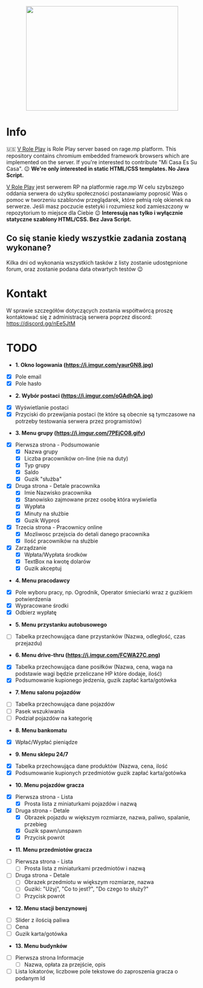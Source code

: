 <p align="center">
  <a href="https://v-rp.pl"><img width="400" height="275" src="https://i.imgur.com/LmLJlkU.png"></a>
</p>

# Info
:us: 
[V Role Play](https://v-rp.pl) is Role Play server based on rage.mp platform. This repository contains chromium embedded framework browsers which are implemented on the server. If you're interested to contribute "Mi Casa Es Su Casa". :wink: **We're only interested in static HTML/CSS templates. No Java Script.**

[V Role Play](https://v-rp.pl) jest serwerem RP na platformie rage.mp W celu szybszego oddania serwera do użytku społeczności postanawiamy poprosić Was o pomoc w tworzeniu szablonów przeglądarek, które pełnią rolę okienek na serwerze. Jeśli masz poczucie estetyki i rozumiesz kod zamieszczony w repozytorium to miejsce dla Ciebie :wink: **Interesują nas tylko i wyłącznie statyczne szablony HTML/CSS. Bez Java Script.**

## Co się stanie kiedy wszystkie zadania zostaną wykonane?
Kilka dni od wykonania wszystkich tasków z listy zostanie udostępnione forum, oraz zostanie podana data otwartych testów :wink:

# Kontakt
W sprawie szczegółów dotyczących zostania współtwórcą proszę kontaktować się z administracją serwera poprzez discord: https://discord.gg/nEe5JtM

# TODO
- **1. Okno logowania (https://i.imgur.com/yaurGN8.jpg)**
- [X] Pole email
- [X] Pole hasło
- **2. Wybór postaci (https://i.imgur.com/oGAdhQA.jpg)**
- [x] Wyświetlanie postaci
- [x] Przyciski do przewijania postaci (te które są obecnie są tymczasowe na potrzeby testowania serwera przez programistów)
- **3. Menu grupy (https://i.imgur.com/7PEjCO8.gifv)**
- [X] Pierwsza strona - Podsumowanie
  - [X] Nazwa grupy
  - [X] Liczba pracowników on-line (nie na duty)
  - [X] Typ grupy
  - [X] Saldo
  - [X] Guzik "służba"
- [X] Druga strona - Detale pracownika
  - [X] Imie Nazwisko pracownika
  - [X] Stanowisko zajmowane przez osobę która wyświetla
  - [X] Wypłata
  - [X] Minuty na służbie
  - [X] Guzik Wyproś
- [X] Trzecia strona - Pracownicy online
  - [X] Mozliwosc przejscia do detali danego pracownika
  - [X] Ilość pracowników na służbie
- [X] Zarządzanie
  - [X] Wpłata/Wypłata środków
  - [X] TextBox na kwotę dolarów
  - [X] Guzik akceptuj
- **4. Menu pracodawcy**
- [X] Pole wyboru pracy, np. Ogrodnik, Operator śmieciarki wraz z guzikiem potwierdzenia
- [X] Wypracowane środki
- [X] Odbierz wypłatę
- **5. Menu przystanku autobusowego**
- [ ] Tabelka przechowująca dane przystanków (Nazwa, odległość, czas przejazdu)
- **6. Menu drive-thru (https://i.imgur.com/FCWA27C.png)**
- [X] Tabelka przechowująca dane posiłków (Nazwa, cena, waga na podstawie wagi będzie przeliczane HP które dodaje, ilość)
- [X] Podsumowanie kupionego jedzenia, guzik zapłać karta/gotówka
- **7. Menu salonu pojazdów**
- [ ] Tabelka przechowująca dane pojazdów 
- [ ] Pasek wszukiwania
- [ ] Podział pojazdów na kategorię
- **8. Menu bankomatu**
- [X] Wpłać/Wypłać pieniądze
- **9. Menu sklepu 24/7**
- [X] Tabelka przechowująca dane produktów (Nazwa, cena, ilość
- [X] Podsumowanie kupionych przedmiotów guzik zapłać karta/gotówka
- **10. Menu pojazdów gracza**
- [X] Pierwsza strona - Lista
  - [X] Prosta lista z miniaturkami pojazdów i nazwą
- [X] Druga strona - Detale
  - [X]   Obrazek pojazdu w większym rozmiarze, nazwa, paliwo, spalanie, przebieg
  - [X]   Guzik spawn/unspawn
  - [X]   Przycisk powrót
- **11. Menu przedmiotów gracza**
- [ ] Pierwsza strona - Lista
  - [ ] Prosta lista z miniaturkami przedmiotów i nazwą
- [ ] Druga strona - Detale 
  - [ ] Obrazek przedmiotu w większym rozmiarze, nazwa
  - [ ] Guziki: "Użyj", "Co to jest?", "Do czego to służy?"
  - [ ] Przycisk powrót
- **12. Menu stacji benzynowej**
- [ ] Slider z ilością paliwa
- [ ] Cena
- [ ] Guzik karta/gotówka
- **13. Menu budynków**
- [ ] Pierwsza strona Informacje
  - [ ] Nazwa, opłata za przejście, opis
- [ ] Lista lokatorów, liczbowe pole tekstowe do zaproszenia gracza o podanym Id
